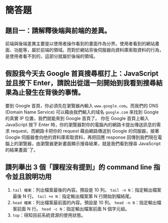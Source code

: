 # 簡答題
## 題目一：請解釋後端與前端的差異。
前端與後端差異主要是以使用者操作看到的畫面作為分界。使用者看到的網站畫面、功能等，屬於前端的領域。而對於網站背後伺服器向資料庫索取資料的行為，是使用者看不到的，這部分就屬於後端的領域。

## 假設我今天去 Google 首頁搜尋框打上：JavaScript 並且按下 Enter，請說出從這一刻開始到我看到搜尋結果為止發生在背後的事情。
要到 Google 首頁，你必須先在瀏覽器內輸入 `www.google.com`。而我們的 DNS (Domain Name Service) 可以藉由我們輸入的域名 `google.com` 來找到 Google 的真實 IP 位置，我們就能來到 Google 首頁了。
你在 Google 首頁上輸入 JavaScript 按下 Enter 時，你的瀏覽器對你的電腦內的網路卡提出傳送訊息的需求 request，而網路卡把你的 request 藉由網路傳送到 Google 的伺服器，接著 Google 伺服器會向他的資料庫索取資料，再把回應 response 回傳到我們現在電腦上的瀏覽器，由瀏覽器更新畫面顯示搜尋結果，就是我們看到搜尋 JavaScript 的結果畫面ˇ了。

## 請列舉出 3 個「課程沒有提到」的 command line 指令並且說明功用
1. `tail 檔案`：列出檔案最後的內容。預設是 10 列。
   `tail -n N`：指定輸出檔案最後 N 行。
   `tail +n N`：指定輸出檔案第 N 行開始到檔結尾。
2. `head 檔案`：列出檔案最前面的內容。預設是 10 列。
   `head -n N`：指定輸出檔案前面 N 行。
   `head -c N`：指定輸出檔案前面 N 個字元組。
3. `top`：得知目前系統資源的使用狀態。
